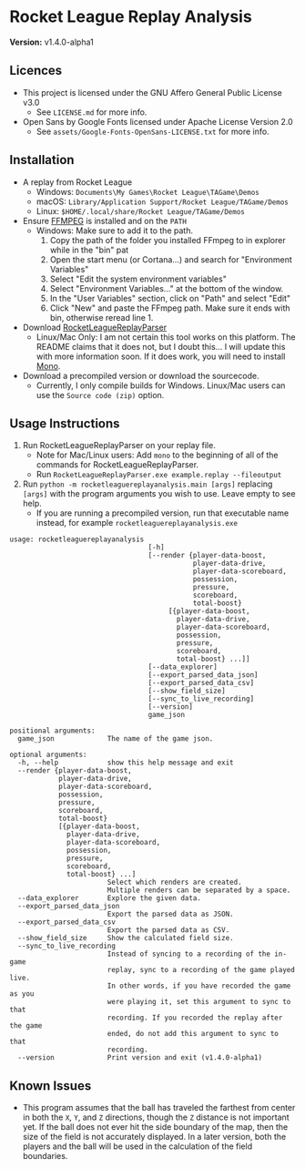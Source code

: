 # Rocket League Replay Analysis

**Version:** v1.4.0-alpha1

## Licences

- This project is licensed under the GNU Affero General Public License v3.0
  - See `LICENSE.md` for more info.
- Open Sans by Google Fonts licensed under Apache License Version 2.0
  - See `assets/Google-Fonts-OpenSans-LICENSE.txt` for more info.

## Installation

* A replay from Rocket League
  * Windows: `Documents\My Games\Rocket League\TAGame\Demos`
  * macOS: `Library/Application Support/Rocket League/TAGame/Demos`
  * Linux: `$HOME/.local/share/Rocket League/TAGame/Demos`
* Ensure [FFMPEG](http://ffmpeg.org/download.html) is installed and on the `PATH`
  * Windows: Make sure to add it to the path.
    1. Copy the path of the folder you installed FFmpeg to in explorer while in the "bin" pat
    2. Open the start menu (or Cortana…) and search for "Environment Variables"
    3. Select "Edit the system environment variables"
    4. Select "Environment Variables…" at the bottom of the window.
    5. In the "User Variables" section, click on "Path" and select "Edit"
    6. Click "New" and paste the FFmpeg path. Make sure it ends with bin, otherwise reread line 1.
* Download [RocketLeagueReplayParser](https://github.com/jjbott/RocketLeagueReplayParser/releases)
  * Linux/Mac Only: I am not certain this tool works on this platform. The
  README claims that it does not, but I doubt this... I will update this
  with more information soon.  If it does work, you will need to install
  [Mono](http://www.mono-project.com/).
* Download a precompiled version or download the sourcecode.
  * Currently, I only compile builds for Windows. Linux/Mac users can use
  the `Source code (zip)` option.

## Usage Instructions

1. Run RocketLeagueReplayParser on your replay file.
    * Note for Mac/Linux users: Add `mono` to the beginning of all of the 
    commands for RocketLeagueReplayParser.
    * Run `RocketLeagueReplayParser.exe example.replay --fileoutput`
2. Run `python -m rocketleaguereplayanalysis.main [args]` replacing 
`[args]` with the program arguments you wish to use.  Leave empty to see help.
    * If you are running a precompiled version, run that 
    executable name instead, for example `rocketleaguereplayanalysis.exe`

```
usage: rocketleaguereplayanalysis 
                                  [-h]
                                  [--render {player-data-boost,
                                             player-data-drive,
                                             player-data-scoreboard,
                                             possession,
                                             pressure,
                                             scoreboard,
                                             total-boost} 
                                       [{player-data-boost,
                                         player-data-drive,
                                         player-data-scoreboard,
                                         possession,
                                         pressure,
                                         scoreboard,
                                         total-boost} ...]]
                                  [--data_explorer] 
                                  [--export_parsed_data_json]
                                  [--export_parsed_data_csv]
                                  [--show_field_size] 
                                  [--sync_to_live_recording]
                                  [--version]
                                  game_json

positional arguments:
  game_json             The name of the game json.

optional arguments:
  -h, --help            show this help message and exit
  --render {player-data-boost,
            player-data-drive,
            player-data-scoreboard,
            possession,
            pressure,
            scoreboard,
            total-boost} 
            [{player-data-boost,
              player-data-drive,
              player-data-scoreboard,
              possession,
              pressure,
              scoreboard,
              total-boost} ...]
                        Select which renders are created. 
                        Multiple renders can be separated by a space.
  --data_explorer       Explore the given data.
  --export_parsed_data_json
                        Export the parsed data as JSON.
  --export_parsed_data_csv
                        Export the parsed data as CSV.
  --show_field_size     Show the calculated field size.
  --sync_to_live_recording
                        Instead of syncing to a recording of the in-game
                        replay, sync to a recording of the game played live.
                        In other words, if you have recorded the game as you
                        were playing it, set this argument to sync to that
                        recording. If you recorded the replay after the game
                        ended, do not add this argument to sync to that
                        recording.
  --version             Print version and exit (v1.4.0-alpha1)
```

## Known Issues

* This program assumes that the ball has traveled the farthest from center 
in both the `X`, `Y`, and `Z` directions, though the `Z` distance is not 
important yet.  If the ball does not ever hit the side boundary of the map, 
then the size of the field is not accurately displayed.  In a later version, 
both the players and the ball will be used in the calculation of the field 
boundaries.
